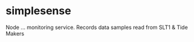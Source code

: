 simplesense
===========

Node ... monitoring service.  Records data samples read from SLT1 &amp; Tide Makers
